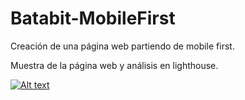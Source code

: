 # Batabit-MobileFirst
Creación de una página web partiendo de mobile first.

Muestra de la página web y análisis en lighthouse.
<div>
  
[![Alt text](https://img.youtube.com/vi/configuroweb/0.jpg)](https://youtu.be/1TDR4-h7N3kv=configuroweb)
